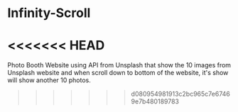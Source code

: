 # Infinity-Scroll
<<<<<<< HEAD
=======

Photo Booth Website using API from Unsplash that show the 10 images from Unsplash website and when scroll down to bottom of the website, it's show will show another 10 photos.
>>>>>>> d080954981913c2bc965c7e67469e7b480189783
